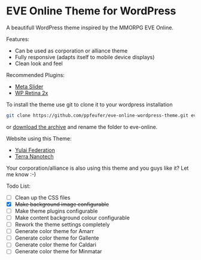 # EVE Online Theme for WordPress

A beautifull WordPress theme inspired by the MMORPG EVE Online.

Features:
* Can be used as corporation or alliance theme
* Fully responsive (adapts itself to mobile device displays)
* Clean look and feel

Recommended Plugins:
* [Meta Slider](https://de.wordpress.org/plugins/ml-slider/)
* [WP Retina 2x](https://de.wordpress.org/plugins/wp-retina-2x/)

To install the theme use git to clone it to your wordpress installation
```bash
git clone https://github.com/ppfeufer/eve-online-wordpress-theme.git eve-online
```
or [download the archive](https://github.com/ppfeufer/eve-online-wordpress-theme/archive/master.zip) and rename the folder to eve-online.

Website using this Theme:
* [Yulai Federation](http://yulaifederation.net/)
* [Terra Nanotech](http://terra-nanotech.de/)

Your corporation/alliance is also using this theme and you guys like it? Let me know :-)

Todo List:
- [ ] Clean up the CSS files
- [x] ~~Make background image configurable~~
- [ ] Make theme plugins configurable
- [ ] Make content background colour configurable
- [ ] Rework the theme settings completely
- [ ] Generate color theme for Amarr
- [ ] Generate color theme for Gallente
- [ ] Generate color theme for Caldari
- [ ] Generate color theme for Minmatar
